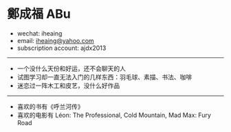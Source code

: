 # 鄭成福 ABu

 - wechat: iheaing
 - email: iheaing@yahoo.com
 - subscription account: ajdx2013

 ***

 - 一个没什么天份和好运，还不会聊天的人
 - 试图学习却一直无法入门的几样东西：羽毛球、素描、书法、咖啡
 - 迷恋过一阵木工和皮艺，没什么好作品

 ***
 - 喜欢的书有《呼兰河传》
 - 喜欢的电影有 Léon: The Professional, Cold Mountain, Mad Max: Fury Road
